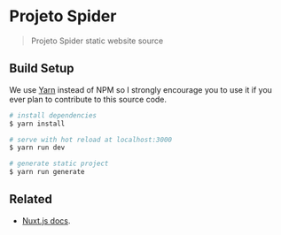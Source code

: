# Projeto Spider

> Projeto Spider static website source

## Build Setup

We use [Yarn](https://yarnpkg.com/) instead of NPM so I strongly encourage you
to use it if you ever plan to contribute to this source code.

``` bash
# install dependencies
$ yarn install

# serve with hot reload at localhost:3000
$ yarn run dev

# generate static project
$ yarn run generate
```

## Related

- [Nuxt.js docs](https://github.com/nuxt/nuxt.js).
